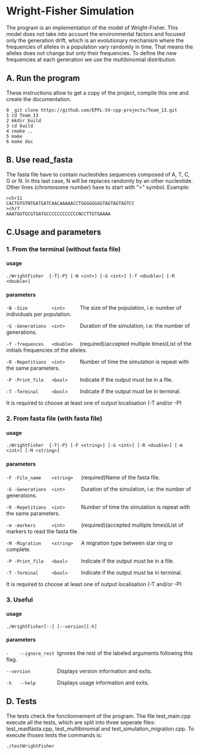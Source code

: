 # Wright-Fisher Simulation
The program is an implementation of the model of Wright-Fisher. This model does not take into account the environmental factors and focused only the generation drift, which is an evolutionary mechanism where the frequencies of alleles in a population vary randomly in time. That means the alleles does not change but only their frequencies. To define the new frequencies at each generation we use the multibinomial distribution.

## A. Run the program
These instructions allow to get a copy of the project, compile this one and create the documentation. 
```
0 _git clone https://github.com/EPFL-SV-cpp-projects/Team_13.git   
1 cd Team_13  
2 mkdir build   
3 cd build   
4 cmake ..  
5 make  
6 make doc  
```

## B. Use read_fasta
The fasta file have to contain nucleotides sequences composed of A, T, C, G or N. In this last case, N will be replaces randomly by an other nucleotide. Other lines (chromosome number) have to start with ">" symbol.
Example:
```
>chr11 
CACTGTGTNTGATGATCAACAAAAACCTGGGGGGGGTAGTAGTAGTCC
>chr7 
AAATGGTGCGTGATGCCCCCCCCCCCCNCCTTGTGAAAA
```

## C.Usage and parameters

### 1. From the terminal (without fasta file)
#### usage
``` ./WrightFisher  {-T|-P} [-N <int>] [-G <int>] [-f <double>] [-R <double>] ```
#### parameters
```-N -Size         <int>     ``` The size of the population, i.e:  number of individuals per population.

```-G -Generations  <int>     ``` Duration of the simulation, i.e: the number of generations.

```-f -frequences   <double>  ``` (required)(accepted multiple times)List of the initials frequencies of the alleles.

```-R -Repetitions  <int>     ``` Number of time the simulation is repeat with the same parameters. 

```-P -Print_file   <bool>    ``` Indicate if the output must be in a file. 

```-T -Terminal     <bool>    ``` Indicate if the output must be in terminal.

It is required to choose at least one of output localisation (-T and/or -P)

### 2. From fasta file (with fasta file)
#### usage 
```./WrightFisher  {-T|-P} [-F <string>] [-G <int>] [-R <double>] [-m <int>] [-M <string>]```
#### parameters
```-F -File_name    <string>   ```(required)Name of the fasta file.

```-G -Generations  <int>      ```Duration of the simulation, i.e: the number of generations.

```-R -Repetitions  <int>      ```Number of time the simulation is repeat with the same parameters. 

```-m -markers      <int>      ```(required)(accepted multiple times)List of markers to read the fasta file.

```-M -Migration    <string>   ```A migration type between star ring or complete.

```-P -Print_file   <bool>     ```Indicate if the output must be in a file.

```-T -Terminal     <bool>     ```Indicate if the output must be in terminal.

It is required to choose at least one of output localisation (-T and/or -P)

### 3. Useful
#### usage 
```./WrightFisher[--] [--version][-h]```
#### parameters
```-    --ignore_rest ```Ignores the rest of the labeled arguments following this flag.

```--version          ```Displays version information and exits.

```-h   --help        ```Displays usage information and exits.

## D. Tests
The tests check the fonctionnement of the program. The file test_main.cpp  execute all the tests, which are split into three seperate files: test_readfasta.cpp, test_multibinomial and test_simulation_migration.cpp. To execute thoses tests the commands is:

```./testWrightFisher```
